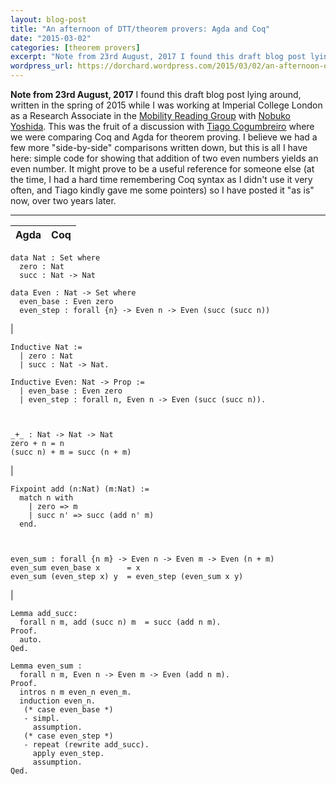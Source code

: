 ```yaml
---
layout: blog-post
title: "An afternoon of DTT/theorem provers: Agda and Coq"
date: "2015-03-02"
categories: [theorem provers]
excerpt: "Note from 23rd August, 2017 I found this draft blog post lying around, written in the spring of 2015 while I was working at Imperial College London as a Research Associate in the Mobility Reading Group with Nobuko Yoshida. This was the fruit of a discussion with Tiago Cogumbreiro where..."
wordpress_url: https://dorchard.wordpress.com/2015/03/02/an-afternoon-of-dtttheorem-provers-agda-and-coq/
---
```


**Note from 23rd August, 2017** I found this draft blog post lying around, written in the spring of 2015 while I was working at Imperial College London as a Research Associate in the [Mobility Reading Group](http://mrg.doc.ic.ac.uk/) with [Nobuko Yoshida](http://mrg.doc.ic.ac.uk/people/nobuko-yoshida/). This was the fruit of a discussion with [Tiago Cogumbreiro](http://cogumbreiro.github.io/) where we were comparing Coq and Agda for theorem proving. I believe we had a few more "side-by-side" comparisons written down, but this is all I have here: simple code for showing that addition of two even numbers yields an even number. It might prove to be a useful reference for someone else (at the time, I had a hard time remembering Coq syntax as I didn't use it very often, and Tiago kindly gave me some pointers) so I have posted it "as is" now, over two years later. 

* * *

Agda | Coq  
---|---  
      
    
    data Nat : Set where
      zero : Nat
      succ : Nat -> Nat
    
    data Even : Nat -> Set where
      even_base : Even zero
      even_step : forall {n} -> Even n -> Even (succ (succ n))
    

| 
    
    
    Inductive Nat :=
      | zero : Nat
      | succ : Nat -> Nat.
    
    Inductive Even: Nat -> Prop :=
      | even_base : Even zero
      | even_step : forall n, Even n -> Even (succ (succ n)).
      
      
    
    _+_ : Nat -> Nat -> Nat
    zero + n = n
    (succ n) + m = succ (n + m)
    

| 
    
    
    Fixpoint add (n:Nat) (m:Nat) :=
      match n with
        | zero => m
        | succ n' => succ (add n' m)
      end.
      
      
    
    even_sum : forall {n m} -> Even n -> Even m -> Even (n + m)
    even_sum even_base x      = x
    even_sum (even_step x) y  = even_step (even_sum x y)
    

| 
    
    
    Lemma add_succ:
      forall n m, add (succ n) m  = succ (add n m).
    Proof.
      auto.
    Qed.
    
    Lemma even_sum :
      forall n m, Even n -> Even m -> Even (add n m).
    Proof.
      intros n m even_n even_m.
      induction even_n.
       (* case even_base *)
       - simpl.
         assumption.
       (* case even_step *)
       - repeat (rewrite add_succ).
         apply even_step.
         assumption.
    Qed.
    
